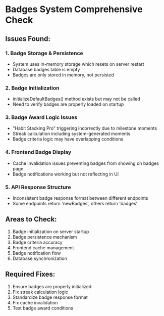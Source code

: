 # Badges System Comprehensive Check

## Issues Found:

### 1. Badge Storage & Persistence
- System uses in-memory storage which resets on server restart
- Database badges table is empty
- Badges are only stored in memory, not persisted

### 2. Badge Initialization 
- initializeDefaultBadges() method exists but may not be called
- Need to verify badges are properly loaded on startup

### 3. Badge Award Logic Issues
- "Habit Stacking Pro" triggering incorrectly due to milestone moments
- Streak calculation including system-generated moments
- Badge criteria logic may have overlapping conditions

### 4. Frontend Badge Display
- Cache invalidation issues preventing badges from showing on badges page
- Badge notifications working but not reflecting in UI

### 5. API Response Structure
- Inconsistent badge response format between different endpoints
- Some endpoints return 'newBadges', others return 'badges'

## Areas to Check:

1. Badge initialization on server startup
2. Badge persistence mechanism
3. Badge criteria accuracy
4. Frontend cache management
5. Badge notification flow
6. Database synchronization

## Required Fixes:

1. Ensure badges are properly initialized
2. Fix streak calculation logic
3. Standardize badge response format
4. Fix cache invalidation
5. Test badge award conditions